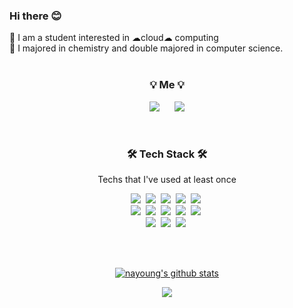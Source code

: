 ### Hi there 😊 

💬 I am a student interested in ☁cloud☁ computing
<br>
💬 I majored in chemistry and double majored in computer science.
<br>
<br>
<h3 align="center"> 💡 Me 💡 </h3>
<p align="center">
<a href="https://nayoungs.tistory.com/"><img src="http://img.shields.io/badge/-Tech Blog-000000?style=flat&logo=tistory" style="height : auto; margin-left : 10px; margin-right : 10px;"/></a>
  <a href="mailto:na3150@gmail.com"><img src="https://img.shields.io/badge/Gmail-d14836?style=flat&logo=Gmail&logoColor=white" style="height : auto; margin-left : 10px; margin-right : 10px;"&logo=Gmail&logoColor=white&link=na3150@gamil.com"/></a>
</p><br>

<h3 align="center">🛠 Tech Stack 🛠</h3>

<p align="center"> Techs that I've used at least once </p>

<p align="center">
  <img src="https://img.shields.io/badge/Python-3766AB?style=flat-square&logo=Python&logoColor=white"/></a>&nbsp 
  <img src="https://img.shields.io/badge/Java-007396?style=flat-square&logo=Java&logoColor=white"/></a>&nbsp 
  <img src="https://img.shields.io/badge/C++-00599C?style=flat-square&logo=C%2B%2B&logoColor=white"/></a>&nbsp 
  <img src="https://img.shields.io/badge/android-476600?style=flat-square&logo=Android&logoColor=white"/></a>&nbsp
  <img src="https://img.shields.io/badge/SpringBoot-6DB33F?style=flat-square&logo=Spring&logoColor=white"/></a>&nbsp 
  <br>
  <img src="https://img.shields.io/badge/Linux-E6B91E?style=flat-square&logo=Linux&logoColor=white""/></a>&nbsp  
  <img src="https://img.shields.io/badge/aws-333664?style=flat-square&logo=amazon-aws&logoColor=white"/></a>&nbsp 
  <img src="https://img.shields.io/badge/Ansible-000000?style=flat-square&logo=Ansible&logoColor=white""/></a>&nbsp
  <img src="https://img.shields.io/badge/Terraform-844FBA?style=flat-square&logo=Terraform&logoColor=white""/></a>&nbsp
  <img src="https://img.shields.io/badge/Docker-2496ED?style=flat-square&logo=Docker&logoColor=white""/></a>&nbsp
  <br>
  <img src="https://img.shields.io/badge/Kubernetes-3371E3?style=flat-square&logo=Kubernetes&logoColor=white""/></a>&nbsp
  <img src="https://img.shields.io/badge/Jenkins-FFC6C6?style=flat-square&logo=Jenkins&logoColor=Black""/></a>&nbsp
  <img src="https://img.shields.io/badge/ArgoCD-EBF7FF?style=flat-square&logo=Argo&logoColor=Black""/></a>&nbsp
</p>
<br>

<!--
**na3150/na3150** is a ✨ _special_ ✨ repository because its `README.md` (this file) appears on your GitHub profile.

Here are some ideas to get you started:

- 🔭 I’m currently working on ...
- 🌱 I’m currently learning ...
- 👯 I’m looking to collaborate on ...
- 🤔 I’m looking for help with ...
- 💬 Ask me about ...
- 📫 How to reach me: ...
- 😄 Pronouns: ...
- ⚡ Fun fact: ...
-->

<br>
<div align="center"> 
	
[![nayoung's github stats](https://github-readme-stats.vercel.app/api?username=na3150)](https://github.com/anuraghazra/github-readme-stats)
</div>

<p align="center">
  <a href="https://hits.seeyoufarm.com"><img src="https://hits.seeyoufarm.com/api/count/incr/badge.svg?url=https%3A%2F%2Fgithub.com%2Fna3150&count_bg=%23ED6DA3&title_bg=%2386757E&icon=github.svg&icon_color=%23E1DEDE&title=hits&edge_flat=false"/></a>
</p>
